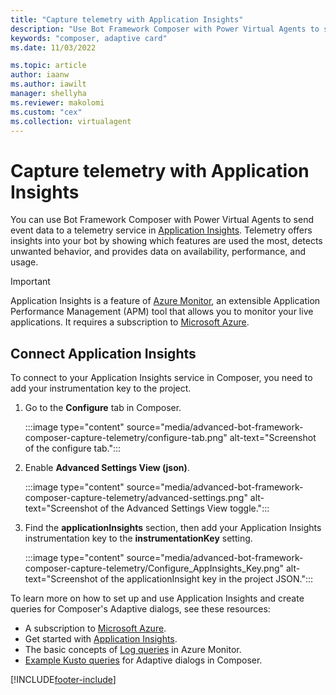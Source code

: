 ```yaml
---
title: "Capture telemetry with Application Insights"
description: "Use Bot Framework Composer with Power Virtual Agents to send event data to a telemetry service."
keywords: "composer, adaptive card"
ms.date: 11/03/2022

ms.topic: article
author: iaanw
ms.author: iawilt
manager: shellyha
ms.reviewer: makolomi
ms.custom: "cex"
ms.collection: virtualagent
---
```


# Capture telemetry with Application Insights

You can use Bot Framework Composer with Power Virtual Agents to send event data to a telemetry service in [Application Insights](/azure/azure-monitor/app/app-insights-overview). Telemetry offers insights into your bot by showing which features are used the most, detects unwanted behavior, and provides data on availability, performance, and usage.

> [!IMPORTANT]
> Application Insights is a feature of [Azure Monitor](/azure/azure-monitor/overview), an extensible Application Performance Management (APM) tool that allows you to monitor your live applications. It requires a subscription to [Microsoft Azure](https://azure.microsoft.com/).

## Connect Application Insights

To connect to your Application Insights service in Composer, you need to add your instrumentation key to the project.

1. Go to the **Configure** tab in Composer.

    :::image type="content" source="media/advanced-bot-framework-composer-capture-telemetry/configure-tab.png" alt-text="Screenshot of the configure tab.":::

1. Enable **Advanced Settings View (json)**.

    :::image type="content" source="media/advanced-bot-framework-composer-capture-telemetry/advanced-settings.png" alt-text="Screenshot of the Advanced Settings View toggle.":::

1. Find the **applicationInsights** section, then add your Application Insights instrumentation key to the **instrumentationKey** setting.

    :::image type="content" source="media/advanced-bot-framework-composer-capture-telemetry/Configure_AppInsights_Key.png" alt-text="Screenshot of the applicationInsight key in the project JSON.":::

To learn more on how to set up and use Application Insights and create queries for Composer's Adaptive dialogs, see these resources:

- A subscription to [Microsoft Azure](https://azure.microsoft.com/).
- Get started with [Application Insights](/azure/azure-monitor/app/app-insights-overview#get-started).
- The basic concepts of [Log queries](/azure/azure-monitor/log-query/get-started-queries) in Azure Monitor.
- [Example Kusto queries](/azure/bot-service/bot-builder-telemetry-analytics-queries?view=azure-bot-service-4.0&preserve-view=true#adaptive-dialogs-started-and-completed) for Adaptive dialogs in Composer.

[!INCLUDE[footer-include](includes/footer-banner.md)]
